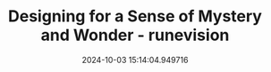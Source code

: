 ---
date: 2024-10-03 15:14:04.949716
link:
  source: web
  source_url: https://roytang.net
  text: Designing for a Sense of Mystery and Wonder - runevision
  url: https://blog.runevision.com/2021/02/designing-for-sense-of-mystery-and.html
source: web
syndicated:
- type: mastodon
  url: https://indieweb.social/users/roytang/statuses/113244140059136713
tags:
- gamedev
title: Designing for a Sense of Mystery and Wonder - runevision
---